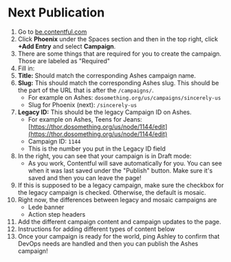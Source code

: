 # Next Publication

1.  Go to [be.contentful.com](https://be.contentful.com)
2.  Click **Phoenix** under the Spaces section and then in the top right, click **+Add Entry** and select **Campaign**.
3.  There are some things that are required for you to create the campaign. Those are labeled as "Required"
4.  Fill in:
5.  **Title:** Should match the corresponding Ashes campaign name.
6.  **Slug:** This should match the corresponding Ashes slug. This should be the part of the URL that is after the `/campaigns/`.
    * For example on Ashes: `dosomething.org/us/campaigns/sincerely-us`
    * Slug for Phoenix \(next\): `/sincerely-us`
7.  **Legacy ID:** This should be the legacy Campaign ID on Ashes.
    * For example on Ashes, Teens for Jeans: [https://thor.dosomething.org/us/node/1144/edit](https://thor.dosomething.org/us/node/1144/edit)
    * Campaign ID: `1144`
    * This is the number you put in the Legacy ID field
8.  In the right, you can see that your campaign is in Draft mode:
    * As you work, Contentful will save automatically for you. You can see when it was last saved under the "Publish" button. Make sure it's saved and then you can leave the page!
9.  If this is supposed to be a legacy campaign, make sure the checkbox for the legacy campaign is checked. Otherwise, the default is mosaic.
10. Right now, the differences between legacy and mosaic campaigns are
    * Lede banner
    * Action step headers
11. Add the different campaign content and campaign updates to the page.
12. Instructions for adding different types of content below
13. Once your campaign is ready for the world, ping Ashley to confirm that DevOps needs are handled and then you can publish the Ashes campaign!
